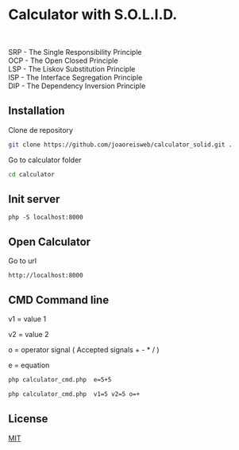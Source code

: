 # Calculator with S.O.L.I.D.
<br>
 
 SRP - The Single Responsibility Principle  
 OCP - The Open Closed Principle  
 LSP - The Liskov Substitution Principle  
 ISP - The Interface Segregation Principle  
 DIP - The Dependency Inversion Principle  


## Installation

Clone de repository

```bash
git clone https://github.com/joaoreisweb/calculator_solid.git .
```

Go to calculator folder
```bash
cd calculator
```

## Init server

```url
php -S localhost:8000
```


## Open Calculator
Go to url
```url
http://localhost:8000
```

## CMD Command line
v1 = value 1 

v2 = value 2

o = operator signal ( Accepted signals + - * / )

e = equation
```bash
php calculator_cmd.php  e=5+5

php calculator_cmd.php  v1=5 v2=5 o=+
```


## License
[MIT](https://choosealicense.com/licenses/mit/)

